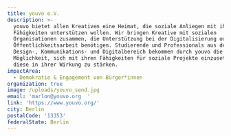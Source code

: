 ```yaml
---
title: youvo e.V.
description: >-
  youvo bietet allen Kreativen eine Heimat, die soziale Anliegen mit ihren
  Fähigkeiten unterstützen wollen. Wir bringen Kreative mit sozialen
  Organisationen zusammen, die Unterstützung bei der Digitalisierung oder
  Öffentlichkeitsarbeit benötigen. Studierende und Professionals aus dem
  Design-, Kommunikations- und Digitalbereich bekommen durch youvo die
  Möglichkeit, sich mit ihren Fähigkeiten für soziale Projekte einzusetzen und
  diese in ihrer Wirkung zu stärken.
impactArea:
  - Demokratie & Engagement von Bürger*innen
organization: true
image: /uploads/youvo_send.jpg
email: 'marlon@youvo.org  '
link: 'https://www.youvo.org/'
city: Berlin
postalCode: '13353'
federalState: Berlin
---
```



